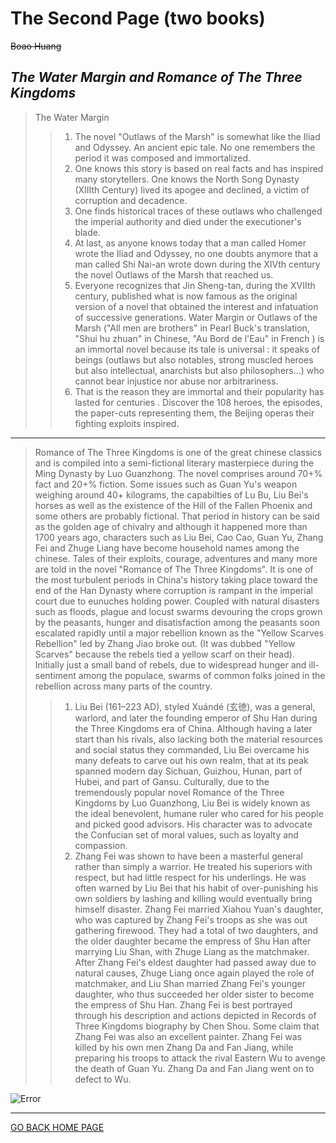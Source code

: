 # **The Second Page (two books)**

~~Boao Huang~~

## *The Water Margin and Romance of The Three Kingdoms*
> The Water Margin
>> 1. The novel "Outlaws of the Marsh" is somewhat like the Iliad and Odyssey. An ancient epic tale. No one remembers the period it was composed and immortalized. 
>> 2. One knows this story is based on real facts and has inspired many storytellers. One knows the North Song Dynasty (XIIIth Century) lived its apogee and declined, a victim of corruption and decadence.
>> 3. One finds historical traces of these outlaws who challenged the imperial authority and died under the executioner's blade.
>> 4. At last, as anyone knows today that a man called Homer wrote the Iliad and Odyssey, no one doubts anymore that a man called Shi Nai-an wrote down during the XIVth century the novel Outlaws of the Marsh that reached us.
>> 5. Everyone recognizes that Jin Sheng-tan, during the XVIIth century, published what is now famous as the original version of a novel that obtained the interest and infatuation of successive generations. Water Margin or Outlaws of the Marsh ("All men are brothers" in Pearl Buck's translation, "Shui hu zhuan" in Chinese, "Au Bord de l'Eau" in French ) is an immortal novel because its tale is universal : it speaks of beings (outlaws but also notables, strong muscled heroes but also intellectual, anarchists but also philosophers...) who cannot bear injustice nor abuse nor arbitrariness.
>> 6. That is the reason they are immortal and their popularity has lasted for centuries .
Discover the 108 heroes, the episodes, the paper-cuts representing them, the Beijing operas their fighting exploits inspired.

---

> Romance of The Three Kingdoms is one of the great chinese classics and is compiled into a semi-fictional literary masterpiece during the Ming Dynasty by Luo Guanzhong. The novel comprises around 70+% fact and 20+% fiction. Some issues such as Guan Yu's weapon weighing around 40+ kilograms, the capabilties of Lu Bu, Liu Bei's horses as well as the existence of the Hill of the Fallen Phoenix and some others are probably fictional.
That period in history can be said as the golden age of chivalry and although it happened more than 1700 years ago, characters such as Liu Bei, Cao Cao, Guan Yu, Zhang Fei and Zhuge Liang have become household names among the chinese. Tales of their exploits, courage, adventures and many more are told in the novel "Romance of The Three Kingdoms".
It is one of the most turbulent periods in China's history taking place toward the end of the Han Dynasty where corruption is rampant in the imperial court due to eunuches holding power. Coupled with natural disasters such as floods, plague and locust swarms devouring the crops grown by the peasants, hunger and disatisfaction among the peasants soon escalated rapidly until a major rebellion known as the "Yellow Scarves Rebellion" led by Zhang Jiao broke out. (It was dubbed "Yellow Scarves" because the rebels tied a yellow scarf on their head). Initially just a small band of rebels, due to widespread hunger and ill-sentiment among the populace, swarms of common folks joined in the rebellion across many parts of the country.
>> 1. Liu Bei (161–223 AD), styled Xuándé (玄徳), was a general, warlord, and later the founding emperor of Shu Han during the Three Kingdoms era of China. Although having a later start than his rivals, also lacking both the material resources and social status they commanded, Liu Bei overcame his many defeats to carve out his own realm, that at its peak spanned modern day Sichuan, Guizhou, Hunan, part of Hubei, and part of Gansu.
Culturally, due to the tremendously popular novel Romance of the Three Kingdoms by Luo Guanzhong, Liu Bei is widely known as the ideal benevolent, humane ruler who cared for his people and picked good advisors. His character was to advocate the Confucian set of moral values, such as loyalty and compassion.
>> 2. Zhang Fei was shown to have been a masterful general rather than simply a warrior. He treated his superiors with respect, but had little respect for his underlings. He was often warned by Liu Bei that his habit of over-punishing his own soldiers by lashing and killing would eventually bring himself disaster. Zhang Fei married Xiahou Yuan's daughter, who was captured by Zhang Fei's troops as she was out gathering firewood. They had a total of two daughters, and the older daughter became the empress of Shu Han after marrying Liu Shan, with Zhuge Liang as the matchmaker. After Zhang Fei's eldest daughter had passed away due to natural causes, Zhuge Liang once again played the role of matchmaker, and Liu Shan married Zhang Fei's younger daughter, who thus succeeded her older sister to become the empress of Shu Han. Zhang Fei is best portrayed through his description and actions depicted in Records of Three Kingdoms biography by Chen Shou. Some claim that Zhang Fei was also an excellent painter. Zhang Fei was killed by his own men Zhang Da and Fan Jiang, while preparing his troops to attack the rival Eastern Wu to avenge the death of Guan Yu. Zhang Da and Fan Jiang went on to defect to Wu.


![Error](https://www.google.com/imgres?imgurl=http%3A%2F%2Fs7.sinaimg.cn%2Fmw690%2F45bb8ce7xd32d327e8966%26690&imgrefurl=http%3A%2F%2Fblog.sina.com.cn%2Fs%2Fblog_131717b460102vd87.html&docid=itCC7GAVZ3kOUM&tbnid=kJodXq386BLJKM%3A&vet=10ahUKEwjA0_z_35jdAhWLnoMKHXHtA8cQMwhEKBIwEg..i&w=690&h=340&bih=731&biw=1440&q=%E4%B8%89%E5%9B%BD%E6%BC%94%E4%B9%89&ved=0ahUKEwjA0_z_35jdAhWLnoMKHXHtA8cQMwhEKBIwEg&iact=mrc&uact=8)

---

[GO BACK HOME PAGE](README.md)
